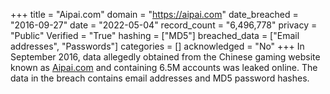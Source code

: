 +++
title = "Aipai.com"
domain = "https://aipai.com"
date_breached = "2016-09-27"
date = "2022-05-04"
record_count = "6,496,778"
privacy = "Public"
Verified = "True"
hashing = ["MD5"]
breached_data = ["Email addresses", "Passwords"]
categories = []
acknowledged = "No"
+++
In September 2016, data allegedly obtained from the Chinese gaming website known as <a href="http://aipai.com" target="_blank" rel="noopener">Aipai.com</a> and containing 6.5M accounts was leaked online. The data in the breach contains email addresses and MD5 password hashes.
